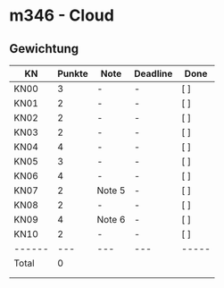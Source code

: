 # m346 - Cloud

## Gewichtung

| KN | Punkte | Note | Deadline | Done |
|----|--------|------|----------|------|
| KN00 | 3 | - | - | [ ] |
| KN01 | 2 | - | - | [ ] |
| KN02 | 2 | - | - | [ ] |
| KN03 | 2 | - | - | [ ] |
| KN04 | 4 | - | - | [ ] |
| KN05 | 3 | - | - | [ ] |
| KN06 | 4 | - | - | [ ] |
| KN07 | 2 | Note 5 | - | [ ] |
| KN08 | 2 | - | - | [ ] |
| KN09 | 4 | Note 6 | - | [ ] |
| KN10 | 2 | - | - | [ ] |
|------|---|---|---|-----|
| Total | 0 ||||
|      |   |   |   |     |
|      |   |   |   |     |